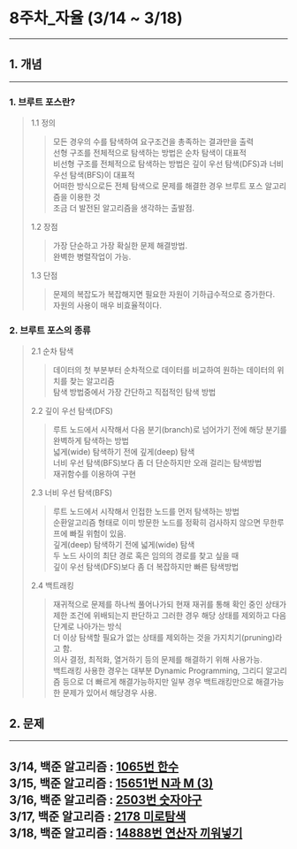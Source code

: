 # 8주차_자율 (3/14 ~ 3/18)
------------------------
## 1. 개념
------------------------
### 1. 브루트 포스란?
> 1.1 정의
>> 모든 경우의 수를 탐색하여 요구조건을 총족하는 결과만을 출력 </br>
>> 선형 구조를 전체적으로 탐색하는 방법은 순차 탐색이 대표적 </br>
>> 비선형 구조를 전체적으로 탐색하는 방법은 깊이 우선 탐색(DFS)과 너비 우선 탐색(BFS)이 대표적 </br>
>> 어떠한 방식으로든 전체 탐색으로 문제를 해결한 경우 브루트 포스 알고리즘을 이용한 것 </br>
>> 조금 더 발전된 알고리즘을 생각하는 출발점. </br>
>
> 1.2 장점
>> 가장 단순하고 가장 확실한 문제 해결방법. </br>
>> 완벽한 병렬작업이 가능. </br>
>
> 1.3 단점
>> 문제의 복잡도가 복잡해지면 필요한 자원이 기하급수적으로 증가한다. </br>
>> 자원의 사용이 매우 비효율적이다. </br>
> 
### 2. 브루트 포스의 종류
> 2.1 순차 탐색
>> 데이터의 첫 부분부터 순차적으로 데이터를 비교하여 원하는 데이터의 위치를 찾는 알고리즘 </br>
>> 탐색 방법중에서 가장 간단하고 직접적인 탐색 방법 </br>
>
> 2.2 깊이 우선 탐색(DFS)
>> 루트 노드에서 시작해서 다음 분기(branch)로 넘어가기 전에 해당 분기를 완벽하게 탐색하는 방법 </br>
>> 넓게(wide) 탐색하기 전에 깊게(deep) 탐색 </br>
>> 너비 우선 탐색(BFS)보다 좀 더 단순하지만 오래 걸리는 탐색방법 </br>
>> 재귀함수를 이용하여 구현 </br>
>
> 2.3 너비 우선 탐색(BFS)
>> 루트 노드에서 시작해서 인접한 노드를 먼저 탐색하는 방법 </br>
>> 순환알고리즘 형태로 이미 방문한 노드를 정확히 검사하지 않으면 무한루프에 빠질 위험이 있음. </br>
>> 깊게(deep) 탐색하기 전에 넓게(wide) 탐색 </br>
>> 두 노드 사이의 최단 경로 혹은 임의의 경로를 찾고 싶을 때 </br>
>> 깊이 우선 탐색(DFS)보다 좀 더 복잡하지만 빠른 탐색방법 </br>
>
> 2.4 백트래킹
>> 재귀적으로 문제를 하나씩 풀어나가되 현재 재귀를 통해 확인 중인 상태가 제한 조건에 위배되는지 판단하고 그러한 경우 해당 상태를 제외하고 다음 단계로 나아가는 방식 </br>
>> 더 이상 탐색할 필요가 없는 상태를 제외하는 것을 가지치기(pruning)라고 함. </br>
>> 의사 결정, 최적화, 열거하기 등의 문제를 해결하기 위해 사용가능. </br>
>> 백트래킹 사용한 경우는 대부분 Dynamic Programming, 그리디 알고리즘 등으로 더 빠르게 해결가능하지만 일부 경우 백트래킹만으로 해결가능한 문제가 있어서 해당경우 사용.</br>
>
## 2. 문제
-------------------------
3/14, 백준 알고리즘 : [1065번 한수](https://www.acmicpc.net/problem/1065) </br>
3/15, 백준 알고리즘 : [15651번 N과 M (3)](https://www.acmicpc.net/problem/15651) </br>
3/16, 백준 알고리즘 : [2503번 숫자야구](https://www.acmicpc.net/problem/1120) </br>
3/17, 백준 알고리즘 : [2178 미로탐색](https://www.acmicpc.net/problem/1476) </br>
3/18, 백준 알고리즘 : [14888번 연산자 끼워넣기](https://www.acmicpc.net/problem/14888) </br>
------------------------